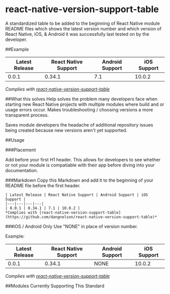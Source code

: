 # react-native-version-support-table
A standardized table to be added to the beginning of React Native module README files which shows the latest version number and which version of React Native, iOS, & Android it was successfully last tested on by the developer.

##Example

| Latest Release | React Native Support | Android Support | iOS Support |
|---|---|---|---|
| 0.0.1 | 0.34.1 | 7.1 | 10.0.2 |
*Complies with [react-native-version-support-table](https://github.com/dangnelson/react-native-version-support-table)*

##What this solves
Help solves the problem many developers face when starting new React Native projects with multiple modules where build and or usage errors occur. Makes troubleshooting / choosing versions a more transparent process.

Saves module developers the headache of additional repository issues being created because new versions aren't yet supported.

##Usage

###Placement

Add before your first H1 header. This allows for developers to see whether or not your module is compatiable with their app before diving into your documentation.

###Markdown
Copy this Markdown and add it to the beginning of your README file before the first header.
```
| Latest Release | React Native Support | Android Support | iOS Support |
|---|---|---|---|
| 0.0.1 | 0.34.1 | 7.1 | 10.0.2 |
*Complies with [react-native-version-support-table](https://github.com/dangnelson/react-native-version-support-table)*
```

###iOS / Android Only
Use "NONE" in place of version number.

Example:

| Latest Release | React Native Support | Android Support | iOS Support |
|---|---|---|---|
| 0.0.1 | 0.34.1 | NONE | 10.0.2 |
*Complies with [react-native-version-support-table](https://github.com/dangnelson/react-native-version-support-table)*

##Modules Currently Supporting This Standard

